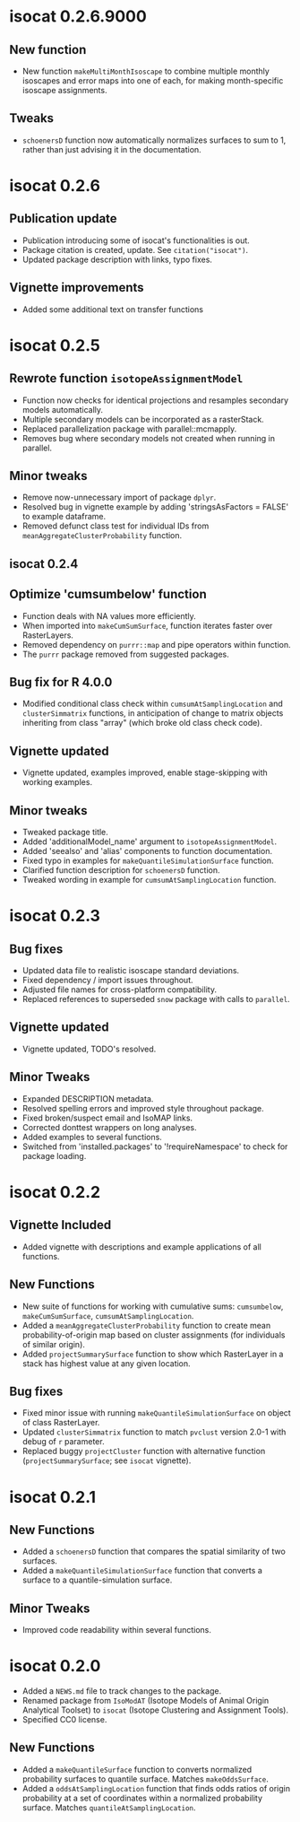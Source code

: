 # isocat 0.2.6.9000
## New function
* New function `makeMultiMonthIsoscape` to combine multiple monthly isoscapes and error maps into one of each, for making month-specific isoscape assignments.

## Tweaks
* `schoenersD` function now automatically normalizes surfaces to sum to 1, rather than just advising it in the documentation.

# isocat 0.2.6

## Publication update
* Publication introducing some of isocat's functionalities is out. 
* Package citation is created, update. See `citation("isocat")`.
* Updated package description with links, typo fixes.


## Vignette improvements
* Added some additional text on transfer functions


# isocat 0.2.5

## Rewrote function `isotopeAssignmentModel`
* Function now checks for identical projections and resamples secondary models automatically.
* Multiple secondary models can be incorporated as a rasterStack.
* Replaced parallelization package with parallel::mcmapply.
* Removes bug where secondary models not created when running in parallel.

## Minor tweaks
* Remove now-unnecessary import of package `dplyr`.
* Resolved bug in vignette example by adding 'stringsAsFactors = FALSE' to example dataframe.
* Removed defunct class test for individual IDs from `meanAggregateClusterProbability` function.


## isocat 0.2.4

## Optimize 'cumsumbelow' function
* Function deals with NA values more efficiently.
* When imported into `makeCumSumSurface`, function iterates faster over RasterLayers.
* Removed dependency on `purrr::map` and pipe operators within function.
* The `purrr` package removed from suggested packages.

## Bug fix for R 4.0.0
* Modified conditional class check within `cumsumAtSamplingLocation` and `clusterSimmatrix` functions, in anticipation of change to matrix objects inheriting from class "array" (which broke old class check code).

## Vignette updated
* Vignette updated, examples improved, enable stage-skipping with working examples.

## Minor tweaks
* Tweaked package title.
* Added 'additionalModel_name' argument to `isotopeAssignmentModel`.
* Added 'seealso' and 'alias' components to function documentation.
* Fixed typo in examples for `makeQuantileSimulationSurface` function.
* Clarified function description for `schoenersD` function.
* Tweaked wording in example for `cumsumAtSamplingLocation` function.




# isocat 0.2.3

## Bug fixes
* Updated data file to realistic isoscape standard deviations.
* Fixed dependency / import issues throughout.
* Adjusted file names for cross-platform compatibility.
* Replaced references to superseded `snow` package with calls to `parallel`.

## Vignette updated
* Vignette updated, TODO's resolved.

## Minor Tweaks
* Expanded DESCRIPTION metadata.
* Resolved spelling errors and improved style throughout package.
* Fixed broken/suspect email and IsoMAP links.
* Corrected donttest wrappers on long analyses.
* Added examples to several functions.
* Switched from 'installed.packages' to '!requireNamespace' to check for package loading.


# isocat 0.2.2

## Vignette Included
* Added vignette with descriptions and example applications of all functions.

## New Functions
* New suite of functions for working with cumulative sums: `cumsumbelow`, `makeCumSumSurface`, `cumsumAtSamplingLocation`.
* Added a `meanAggregateClusterProbability` function to create mean probability-of-origin map based on cluster assignments (for individuals of similar origin).
* Added `projectSummarySurface` function to show which RasterLayer in a stack has highest value at any given location.

## Bug fixes
* Fixed minor issue with running `makeQuantileSimulationSurface` on object of class RasterLayer.
* Updated `clusterSimmatrix` function to match `pvclust` version 2.0-1 with debug of `r` parameter.
* Replaced buggy `projectCluster` function with alternative function (`projectSummarySurface`; see `isocat` vignette).


# isocat 0.2.1

## New Functions
* Added a `schoenersD` function that compares the spatial similarity of two surfaces.
* Added a `makeQuantileSimulationSurface` function that converts a surface to a quantile-simulation surface.

## Minor Tweaks
* Improved code readability within several functions.


# isocat 0.2.0

* Added a `NEWS.md` file to track changes to the package.
* Renamed package from `IsoModAT` (Isotope Models of Animal Origin Analytical Toolset) to `isocat` (Isotope Clustering and Assignment Tools). 
* Specified CC0 license.

## New Functions
* Added a `makeQuantileSurface` function to converts normalized probability surfaces to quantile surface. Matches `makeOddsSurface`.
* Added a `oddsAtSamplingLocation` function that finds odds ratios of origin probability at a set of coordinates within a normalized probability surface. Matches `quantileAtSamplingLocation`.
